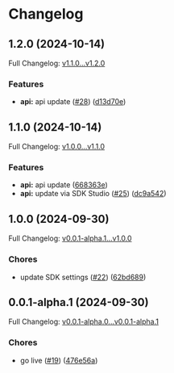 # Changelog

## 1.2.0 (2024-10-14)

Full Changelog: [v1.1.0...v1.2.0](https://github.com/MpesaFlow/mpesaflow-python/compare/v1.1.0...v1.2.0)

### Features

* **api:** api update ([#28](https://github.com/MpesaFlow/mpesaflow-python/issues/28)) ([d13d70e](https://github.com/MpesaFlow/mpesaflow-python/commit/d13d70e295f79b16566aa2b2c7dcd6e2f2dc9ec2))

## 1.1.0 (2024-10-14)

Full Changelog: [v1.0.0...v1.1.0](https://github.com/MpesaFlow/mpesaflow-python/compare/v1.0.0...v1.1.0)

### Features

* **api:** api update ([668363e](https://github.com/MpesaFlow/mpesaflow-python/commit/668363ef66ed13c70a9eafe3a32971b0c1d70dd9))
* **api:** update via SDK Studio ([#25](https://github.com/MpesaFlow/mpesaflow-python/issues/25)) ([dc9a542](https://github.com/MpesaFlow/mpesaflow-python/commit/dc9a542a476435363b59c759243b618483ecf1ea))

## 1.0.0 (2024-09-30)

Full Changelog: [v0.0.1-alpha.1...v1.0.0](https://github.com/MpesaFlow/mpesaflow-python/compare/v0.0.1-alpha.1...v1.0.0)

### Chores

* update SDK settings ([#22](https://github.com/MpesaFlow/mpesaflow-python/issues/22)) ([62bd689](https://github.com/MpesaFlow/mpesaflow-python/commit/62bd6891281c3dda908062afdb648daff0e2ebf9))

## 0.0.1-alpha.1 (2024-09-30)

Full Changelog: [v0.0.1-alpha.0...v0.0.1-alpha.1](https://github.com/MpesaFlow/mpesaflow-python/compare/v0.0.1-alpha.0...v0.0.1-alpha.1)

### Chores

* go live ([#19](https://github.com/MpesaFlow/mpesaflow-python/issues/19)) ([476e56a](https://github.com/MpesaFlow/mpesaflow-python/commit/476e56a4aa43818f279c6840a34c85cc5bacb768))

